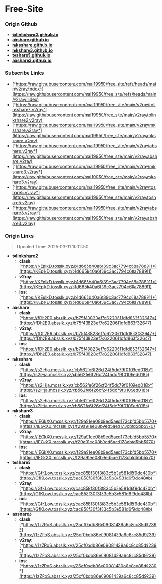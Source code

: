 # Free-Site

### Origin Github

- [**tolinkshare2.github.io**](https://github.com/tolinkshare2/tolinkshare2.github.io)
- [**abshare.github.io**](https://github.com/abshare/abshare.github.io)
- [**mksshare.github.io**](https://github.com/mksshare/mksshare.github.io)
- [**mkshare3.github.io**](https://github.com/mkshare3/mkshare3.github.io)
- [**toshare5.github.io**](https://github.com/toshare5/toshare5.github.io)
- [**abshare3.github.io**](https://github.com/abshare3/abshare3.github.io)

### Subscribe Links

- [*https://raw.githubusercontent.com/mai19950/free_site/refs/heads/main/v2ray/index*](https://raw.githubusercontent.com/mai19950/free_site/refs/heads/main/v2ray/index)
- [*https://raw.githubusercontent.com/mai19950/free_site/main/v2ray/tolinkshare2.v2ray*](https://raw.githubusercontent.com/mai19950/free_site/main/v2ray/tolinkshare2.v2ray)
- [*https://raw.githubusercontent.com/mai19950/free_site/main/v2ray/mksshare.v2ray*](https://raw.githubusercontent.com/mai19950/free_site/main/v2ray/mksshare.v2ray)
- [*https://raw.githubusercontent.com/mai19950/free_site/main/v2ray/abshare.v2ray*](https://raw.githubusercontent.com/mai19950/free_site/main/v2ray/abshare.v2ray)
- [*https://raw.githubusercontent.com/mai19950/free_site/main/v2ray/mkshare3.v2ray*](https://raw.githubusercontent.com/mai19950/free_site/main/v2ray/mkshare3.v2ray)
- [*https://raw.githubusercontent.com/mai19950/free_site/main/v2ray/toshare5.v2ray*](https://raw.githubusercontent.com/mai19950/free_site/main/v2ray/toshare5.v2ray)
- [*https://raw.githubusercontent.com/mai19950/free_site/main/v2ray/abshare3.v2ray*](https://raw.githubusercontent.com/mai19950/free_site/main/v2ray/abshare3.v2ray)

### Origin Links

> Updated Time: 2025-03-11 11:02:50

- **tolinkshare2**
  - **clash**: [*https://KEplkD.tosslk.xyz/b1d665b40a6f39c3ac7794c68a788911*](https://KEplkD.tosslk.xyz/b1d665b40a6f39c3ac7794c68a788911)
  - **v2ray**: [*https://KEplkD.tosslk.xyz/b1d665b40a6f39c3ac7794c68a788911*](https://KEplkD.tosslk.xyz/b1d665b40a6f39c3ac7794c68a788911)
  - **ios**: [*https://KEplkD.tosslk.xyz/b1d665b40a6f39c3ac7794c68a788911*](https://KEplkD.tosslk.xyz/b1d665b40a6f39c3ac7794c68a788911)
- **abshare**
  - **clash**: [*https://fDh2E9.absslk.xyz/b75f43823ef7c6220611dfd863f32647*](https://fDh2E9.absslk.xyz/b75f43823ef7c6220611dfd863f32647)
  - **v2ray**: [*https://fDh2E9.absslk.xyz/b75f43823ef7c6220611dfd863f32647*](https://fDh2E9.absslk.xyz/b75f43823ef7c6220611dfd863f32647)
  - **ios**: [*https://fDh2E9.absslk.xyz/b75f43823ef7c6220611dfd863f32647*](https://fDh2E9.absslk.xyz/b75f43823ef7c6220611dfd863f32647)
- **mksshare**
  - **clash**: [*https://s2iHja.mcsslk.xyz/cb562fe6f26cf24f5dc79f0109ed018b*](https://s2iHja.mcsslk.xyz/cb562fe6f26cf24f5dc79f0109ed018b)
  - **v2ray**: [*https://s2iHja.mcsslk.xyz/cb562fe6f26cf24f5dc79f0109ed018b*](https://s2iHja.mcsslk.xyz/cb562fe6f26cf24f5dc79f0109ed018b)
  - **ios**: [*https://s2iHja.mcsslk.xyz/cb562fe6f26cf24f5dc79f0109ed018b*](https://s2iHja.mcsslk.xyz/cb562fe6f26cf24f5dc79f0109ed018b)
- **mkshare3**
  - **clash**: [*https://lEGkX0.mcsslk.xyz/f29a91ee08b9ed5aed173cbfd5bb5570*](https://lEGkX0.mcsslk.xyz/f29a91ee08b9ed5aed173cbfd5bb5570)
  - **v2ray**: [*https://lEGkX0.mcsslk.xyz/f29a91ee08b9ed5aed173cbfd5bb5570*](https://lEGkX0.mcsslk.xyz/f29a91ee08b9ed5aed173cbfd5bb5570)
  - **ios**: [*https://lEGkX0.mcsslk.xyz/f29a91ee08b9ed5aed173cbfd5bb5570*](https://lEGkX0.mcsslk.xyz/f29a91ee08b9ed5aed173cbfd5bb5570)
- **toshare5**
  - **clash**: [*https://GfKLow.tosslk.xyz/cac858f30f3f83c5b3e581d6f9dc480b*](https://GfKLow.tosslk.xyz/cac858f30f3f83c5b3e581d6f9dc480b)
  - **v2ray**: [*https://GfKLow.tosslk.xyz/cac858f30f3f83c5b3e581d6f9dc480b*](https://GfKLow.tosslk.xyz/cac858f30f3f83c5b3e581d6f9dc480b)
  - **ios**: [*https://GfKLow.tosslk.xyz/cac858f30f3f83c5b3e581d6f9dc480b*](https://GfKLow.tosslk.xyz/cac858f30f3f83c5b3e581d6f9dc480b)
- **abshare3**
  - **clash**: [*https://1zZRoS.absslk.xyz/25cf0bdb86e09081439a6c8cc85d9239*](https://1zZRoS.absslk.xyz/25cf0bdb86e09081439a6c8cc85d9239)
  - **v2ray**: [*https://1zZRoS.absslk.xyz/25cf0bdb86e09081439a6c8cc85d9239*](https://1zZRoS.absslk.xyz/25cf0bdb86e09081439a6c8cc85d9239)
  - **ios**: [*https://1zZRoS.absslk.xyz/25cf0bdb86e09081439a6c8cc85d9239*](https://1zZRoS.absslk.xyz/25cf0bdb86e09081439a6c8cc85d9239)
